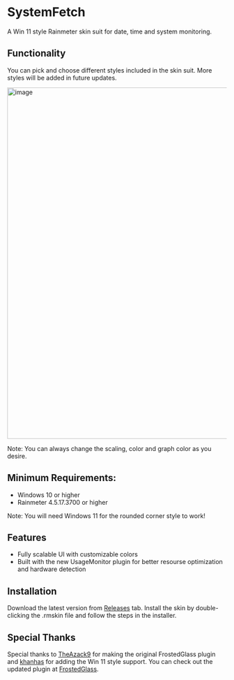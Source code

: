 # SystemFetch
A Win 11 style Rainmeter skin suit for date, time and system monitoring.
## Functionality
You can pick and choose different styles included in the skin suit. More styles will be added in future updates.

<img width="805" alt="image" src="https://github.com/Meti0X7CB/SystemFetch/assets/8690114/5d1bd17a-e316-4cc7-86ae-9bd662bd2f92">

Note: You can always change the scaling, color and graph color as you desire.
## Minimum Requirements:
- Windows 10 or higher
- Rainmeter 4.5.17.3700 or higher

Note: You will need Windows 11 for the rounded corner style to work!
## Features
- Fully scalable UI with customizable colors
- Built with the new UsageMonitor plugin for better resourse optimization and hardware detection
## Installation
Download the latest version from [Releases](https://github.com/Meti0X7CB/SystemFetch/releases) tab.
Install the skin by double-clicking the .rmskin file and follow the steps in the installer.
## Special Thanks
Special thanks to [TheAzack9](https://github.com/TheAzack9) for making the original FrostedGlass plugin and [khanhas](https://github.com/khanhas/) for adding the Win 11 style support. 
You can check out the updated plugin at [FrostedGlass](https://github.com/Meti0X7CB/FrostedGlass).
